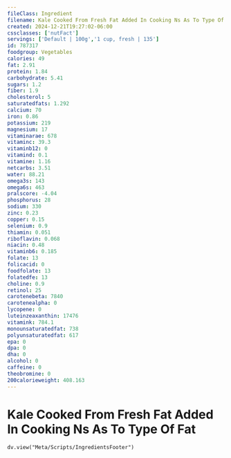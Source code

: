 ```yaml
---
fileClass: Ingredient
filename: Kale Cooked From Fresh Fat Added In Cooking Ns As To Type Of Fat
created: 2024-12-21T19:27:02-06:00
cssclasses: ['nutFact']
servings: ['Default | 100g','1 cup, fresh | 135']
id: 787317
foodgroup: Vegetables
calories: 49
fat: 2.91
protein: 1.84
carbohydrate: 5.41
sugars: 1.2
fiber: 1.9
cholesterol: 5
saturatedfats: 1.292
calcium: 70
iron: 0.86
potassium: 219
magnesium: 17
vitaminarae: 678
vitaminc: 39.3
vitaminb12: 0
vitamind: 0.1
vitamine: 1.16
netcarbs: 3.51
water: 88.21
omega3s: 143
omega6s: 463
pralscore: -4.04
phosphorus: 28
sodium: 330
zinc: 0.23
copper: 0.15
selenium: 0.9
thiamin: 0.051
riboflavin: 0.068
niacin: 0.48
vitaminb6: 0.185
folate: 13
folicacid: 0
foodfolate: 13
folatedfe: 13
choline: 0.9
retinol: 25
carotenebeta: 7840
carotenealpha: 0
lycopene: 0
luteinzeaxanthin: 17476
vitamink: 784.1
monounsaturatedfat: 738
polyunsaturatedfat: 617
epa: 0
dpa: 0
dha: 0
alcohol: 0
caffeine: 0
theobromine: 0
200calorieweight: 408.163
---
```


# Kale Cooked From Fresh Fat Added In Cooking Ns As To Type Of Fat

```dataviewjs
dv.view("Meta/Scripts/IngredientsFooter")
```
